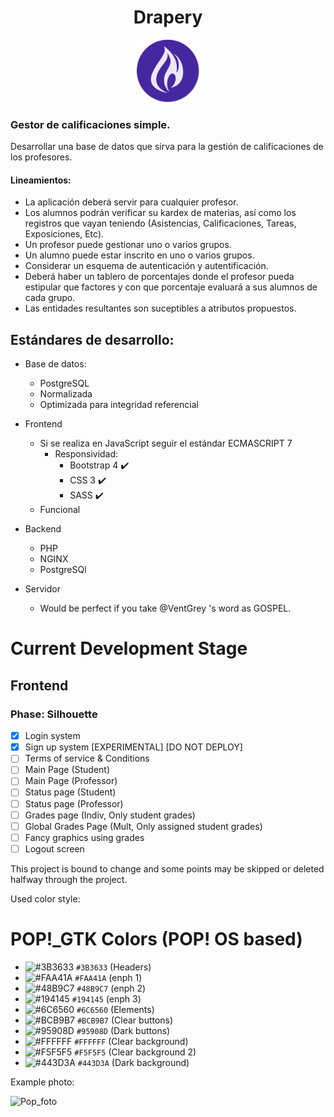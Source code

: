 <h1 align="center"> Drapery </h1>

<p align="center">
    <img height=100 width=100 src="img/drapery-logo.png" alt="The Drapery">
</p>

### Gestor de calificaciones simple.

Desarrollar una base de datos que sirva para la gestión de calificaciones de
los profesores.

#### Lineamientos:

* La aplicación deberá servir para cualquier profesor.
* Los alumnos podrán verificar su kardex de materias, así como los registros
que vayan teniendo (Asistencias, Calificaciones, Tareas, Exposiciones, Etc).
* Un profesor puede gestionar uno o varios grupos.
* Un alumno puede estar inscrito en uno o varios grupos.
* Considerar un esquema de autenticación y autentificación.
* Deberá haber un tablero de porcentajes donde el profesor pueda estipular que
factores y con que porcentaje evaluará a sus alumnos de cada grupo.
* Las entidades resultantes son suceptibles a atributos propuestos.

## Estándares de desarrollo:

* Base de datos:
    * PostgreSQL
    * Normalizada
    * Optimizada para integridad referencial

* Frontend
    * Si se realiza en JavaScript seguir el estándar ECMASCRIPT 7
        * Responsividad:
            * Bootstrap 4 :heavy_check_mark:
            * CSS 3 :heavy_check_mark:
            * SASS :heavy_check_mark:
    * Funcional

* Backend
    * PHP
    * NGINX
    * PostgreSQl

* Servidor
    * Would be perfect if you take @VentGrey 's word as GOSPEL.

# Current Development Stage
## Frontend
### Phase: Silhouette
- [x] Login system
- [x] Sign up system [EXPERIMENTAL] [DO NOT DEPLOY]
- [ ] Terms of service & Conditions
- [ ] Main Page (Student)
- [ ] Main Page (Professor)
- [ ] Status page (Student)
- [ ] Status page (Professor)
- [ ] Grades page (Indiv, Only student grades)
- [ ] Global Grades Page (Mult, Only assigned student grades)
- [ ] Fancy graphics using grades
- [ ] Logout screen

This project is bound to change and some points may be skipped or deleted
halfway through the project.

Used color style:

# POP!_GTK Colors (POP! OS based)

- ![#3B3633](https://placehold.it/15/3B3633/000000?text=+) `#3B3633` (Headers)
- ![#FAA41A](https://placehold.it/15/FAA41A/000000?text=+) `#FAA41A` (enph 1)
- ![#48B9C7](https://placehold.it/15/48B9C7/000000?text=+) `#48B9C7` (enph 2)
- ![#194145](https://placehold.it/15/194145/000000?text=+) `#194145` (enph 3)
- ![#6C6560](https://placehold.it/15/6C6560/000000?text=+) `#6C6560` (Elements)
- ![#BCB9B7](https://placehold.it/15/BCB9B7/000000?text=+) `#BCB9B7` (Clear buttons)
- ![#95908D](https://placehold.it/15/95908D/000000?text=+) `#95908D` (Dark buttons)
- ![#FFFFFF](https://placehold.it/15/FFFFFF/000000?text=+) `#FFFFFF` (Clear background)
- ![#F5F5F5](https://placehold.it/15/F5F5F5/000000?text=+) `#F5F5F5` (Clear background 2)
- ![#443D3A](https://placehold.it/15/443D3A/000000?text=+) `#443D3A` (Dark background)

Example photo:

![Pop_foto](https://raw.githubusercontent.com/pop-os/gtk-theme/master_cosmic/screenshots/main.png)
